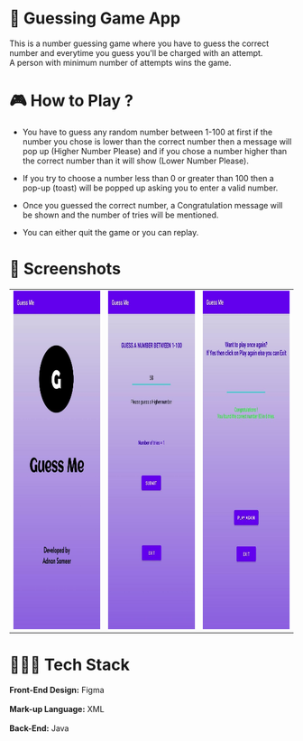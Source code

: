 # 🎲 Guessing Game App
This is a number guessing game where you have to guess the correct number and everytime you guess you'll be charged with an attempt.<br>A person with minimum number of attempts wins the game.

# 🎮 How to Play ?
* You have to guess any random number between 1-100 at first if the number you chose is lower than the correct number then a message will pop up (Higher Number Please) and if you chose a number higher than the correct number than it will show (Lower Number Please).
  
* If you try to choose a number less than 0 or greater than 100 then a pop-up (toast) will be popped up asking you to enter a valid number.

* Once you guessed the correct number, a Congratulation message will be shown and the number of tries will be mentioned.

* You can either quit the game or you can replay.

# 📱 Screenshots
<table>
  <tr>
    <td> <img src="https://github.com/adnan-sam/Guessing-Game-App/blob/master/screenshots/img1.jpeg" width="300" height="600">
    <td> <img src="https://github.com/adnan-sam/Guessing-Game-App/blob/master/screenshots/img3.jpeg" width="300" height="600">
    <td> <img src="https://github.com/adnan-sam/Guessing-Game-App/blob/master/screenshots/img2.jpeg" width="300" height="600">
  </tr>
</table>

# 👨🏽‍💻 Tech Stack
<b>Front-End Design:</b> Figma
<br><br>
<b>Mark-up Language:</b> XML
<br><br>
<b>Back-End:</b> Java
